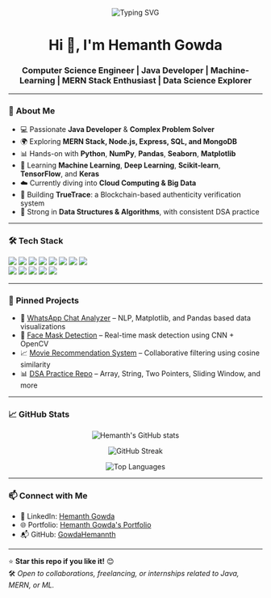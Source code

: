 <p align="center">
  <img src="https://readme-typing-svg.herokuapp.com?font=Fira+Code&duration=3000&pause=1000&color=F7F7F7&center=true&vCenter=true&width=435&lines=Hi+I'm+Hemanth+Gowda;Java+Developer+%7C+MERN+Enthusiast;DSA+%26+ML+Learner;Welcome+to+my+GitHub+Profile!" alt="Typing SVG" />
</p>

<h1 align="center">Hi 👋, I'm Hemanth Gowda</h1>
<h3 align="center">Computer Science Engineer | Java Developer | Machine-Learning | MERN Stack Enthusiast | Data Science Explorer</h3>

---

### 🚀 **About Me**
- 💻 Passionate **Java Developer** & **Complex Problem Solver**
- 🌍 Exploring **MERN Stack, Node.js, Express, SQL, and MongoDB**
- 📊 Hands-on with **Python**, **NumPy**, **Pandas**, **Seaborn**, **Matplotlib**
- 🤖 Learning **Machine Learning**, **Deep Learning**, **Scikit-learn**, **TensorFlow**, and **Keras**
- ☁️ Currently diving into **Cloud Computing & Big Data**
- 🔐 Building **TrueTrace**: a Blockchain-based authenticity verification system
- 🧠 Strong in **Data Structures & Algorithms**, with consistent DSA practice

---

### 🛠 **Tech Stack**

<p align="left">
  <img src="https://img.shields.io/badge/Java-ED8B00?style=for-the-badge&logo=openjdk&logoColor=white" />
  <img src="https://img.shields.io/badge/Python-3776AB?style=for-the-badge&logo=python&logoColor=white" />
  <img src="https://img.shields.io/badge/NumPy-013243?style=for-the-badge&logo=numpy&logoColor=white" />
  <img src="https://img.shields.io/badge/Pandas-150458?style=for-the-badge&logo=pandas&logoColor=white" />
  <img src="https://img.shields.io/badge/Seaborn-2E75B6?style=for-the-badge&logoColor=white" />
  <img src="https://img.shields.io/badge/Scikit--Learn-F7931E?style=for-the-badge&logo=scikit-learn&logoColor=white" />
  <img src="https://img.shields.io/badge/TensorFlow-FF6F00?style=for-the-badge&logo=tensorflow&logoColor=white" />
  <img src="https://img.shields.io/badge/Keras-D00000?style=for-the-badge&logo=keras&logoColor=white" />
  <br />
  <img src="https://img.shields.io/badge/Node.js-43853D?style=for-the-badge&logo=node.js&logoColor=white" />
  <img src="https://img.shields.io/badge/Express.js-000000?style=for-the-badge&logo=express&logoColor=white" />
  <img src="https://img.shields.io/badge/React-20232A?style=for-the-badge&logo=react&logoColor=61DAFB" />
  <img src="https://img.shields.io/badge/MongoDB-47A248?style=for-the-badge&logo=mongodb&logoColor=white" />
  <img src="https://img.shields.io/badge/SQL-4479A1?style=for-the-badge&logo=postgresql&logoColor=white" />
</p>

---

### 📌 **Pinned Projects**

- 🔗 [WhatsApp Chat Analyzer](https://github.com/GowdaHemannth/Whatsapp_Analysis) – NLP, Matplotlib, and Pandas based data visualizations  
- 🧠 [Face Mask Detection](https://github.com/GowdaHemannth/Face-Mask-Detection) – Real-time mask detection using CNN + OpenCV  
- 📈 [Movie Recommendation System](https://github.com/GowdaHemannth/your-movie-recommendation-repo) – Collaborative filtering using cosine similarity  
- 📊 [DSA Practice Repo](https://github.com/GowdaHemannth/your-dsa-repo) – Array, String, Two Pointers, Sliding Window, and more

---

### 📈 **GitHub Stats**

<p align="center">
  <img src="https://github-readme-stats.vercel.app/api?username=GowdaHemannth&show_icons=true&theme=tokyonight&count_private=true&hide=prs" alt="Hemanth's GitHub stats" />
</p>

<p align="center">
  <img src="https://github-readme-streak-stats.herokuapp.com/?user=GowdaHemannth&theme=tokyonight" alt="GitHub Streak" />
</p>

<p align="center">
  <img src="https://github-readme-stats.vercel.app/api/top-langs/?username=GowdaHemannth&layout=compact&theme=tokyonight" alt="Top Languages" />
</p>

---

### 📫 **Connect with Me**

- 🔗 LinkedIn: [Hemanth Gowda](https://www.linkedin.com/in/hemanth-gowda-987782323/)  
- 🌐 Portfolio: [Hemanth Gowda's Portfolio](https://illustrious-baklava-2fa969.netlify.app/)  
- 📬 GitHub: [GowdaHemannth](https://github.com/GowdaHemannth)

---

⭐ **Star this repo if you like it!** 😊  
🛠️ *Open to collaborations, freelancing, or internships related to Java, MERN, or ML.*
